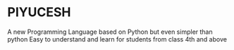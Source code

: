# PIYUCESH
A new Programming Language based on Python but even simpler than python
Easy to understand and learn for students from class 4th and above
